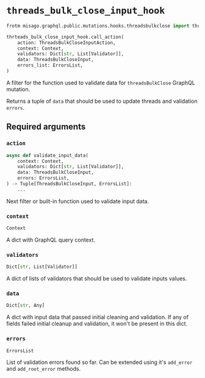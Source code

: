 # `threads_bulk_close_input_hook`

```python
frotm misago.graphql.public.mutations.hooks.threadsbulkclose import threads_bulk_close_input_hook

thrteads_bulk_close_input_hook.call_action(
    action: ThreadsBulkCloseInputAction,
    context: Context,
    validators: Dict[str, List[Validator]],
    data: ThreadsBulkCloseInput,
    errors_list: ErrorsList,
)
```

A filter for the function used to validate data for `threadsBulkClose` GraphQL mutation.

Returns a tuple of `data` that should be used to update threads and validation `errors`.


## Required arguments

### `action`

```python
async def validate_input_data(
    context: Context,
    validators: Dict[str, List[Validator]],
    data: ThreadsBulkCloseInput,
    errors: ErrorsList,
) -> Tuple[ThreadsBulkCloseInput, ErrorsList]:
    ...
```

Next filter or built-in function used to validate input data.


### `context`

```python
Context
```

A dict with GraphQL query context.


### `validators`

```python
Dict[str, List[Validator]]
```

A dict of lists of validators that should be used to validate inputs values.


### `data`

```python
Dict[str, Any]
```

A dict with input data that passed initial cleaning and validation. If any of fields failed initial cleanup and validation, it won't be present in this dict.


### `errors`

```python
ErrorsList
```

List of validation errors found so far. Can be extended using it's `add_error` and `add_root_error` methods.